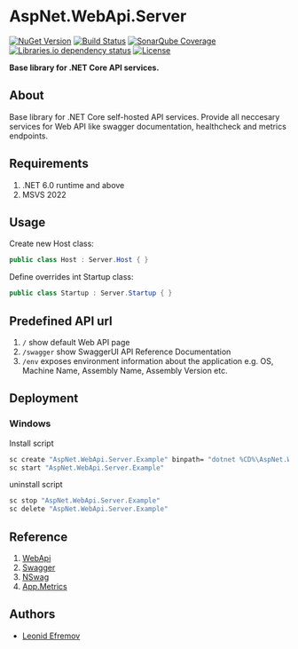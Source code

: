 # AspNet.WebApi.Server
[![NuGet Version](https://img.shields.io/nuget/v/AspNet.WebApi.Server.svg?style=flat)](https://www.nuget.org/packages?q=AspNet.WebApi.Server)
[![Build Status](https://img.shields.io/appveyor/tests/LeonidEfremov/aspnet-webapi-server.svg?style=flat)](https://ci.appveyor.com/project/LeonidEfremov/aspnet-webapi-server/)
[![SonarQube Coverage](https://img.shields.io/sonar/http/sonarcloud.io/AspNet.WebApi.Server/coverage.svg?style=flat)](https://sonarcloud.io/dashboard?id=AspNet.WebApi.Server)
[![Libraries.io dependency status](https://img.shields.io/librariesio/github/LeonidEfremov/aspnet.webapi.server.svg)](https://libraries.io/github/LeonidEfremov/aspnet.webapi.server)
[![License](https://img.shields.io/github/license/LeonidEfremov/AspNet.WebApi.Server.svg?style=flat)](https://github.com/LeonidEfremov/aspnet.webapi.server/blob/master/license.md)

**Base library for .NET Core API services.**

## About

Base library for .NET Core self-hosted API services. Provide all neccesary services for Web API like swagger documentation, healthcheck and metrics endpoints.

## Requirements

1. .NET 6.0 runtime and above
2. MSVS 2022

## Usage

Create new Host class:

``` csharp
public class Host : Server.Host { }
```

Define overrides int Startup class:

``` csharp
public class Startup : Server.Startup { }
```


## Predefined API url

1. `/` show default Web API page
2. `/swagger` show SwaggerUI API Reference Documentation
7. `/env` exposes environment information about the application e.g. OS, Machine Name, Assembly Name, Assembly Version etc.

## Deployment

### Windows
Install script
```bash
sc create "AspNet.WebApi.Server.Example" binpath= "dotnet %CD%\AspNet.WebApi.Server.Example.dll --run-as-service true" start= auto 
sc start "AspNet.WebApi.Server.Example"
```
uninstall script
```bash
sc stop "AspNet.WebApi.Server.Example"
sc delete "AspNet.WebApi.Server.Example"
```

## Reference

1. [WebApi](https://www.asp.net/web-api)
2. [Swagger](http://swagger.io/)
3. [NSwag](https://github.com/RSuter/NSwag/)
3. [App.Metrics](https://www.app-metrics.io/)

## Authors

* [Leonid Efremov](mailto:leonid.efremov@rypterium.com)